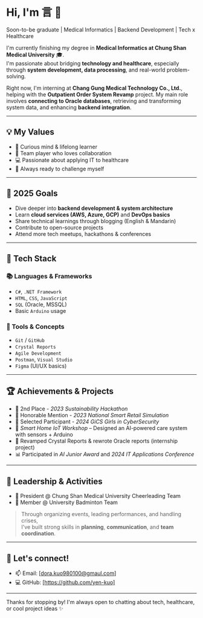# Hi, I'm 言 👋  
Soon-to-be graduate | Medical Informatics | Backend Development | Tech x Healthcare

I'm currently finishing my degree in **Medical Informatics at Chung Shan Medical University** 🎓.  
I'm passionate about bridging **technology and healthcare**, especially through **system development, data processing**, and real-world problem-solving.  

Right now, I'm interning at **Chang Gung Medical Technology Co., Ltd.**, helping with the **Outpatient Order System Revamp** project. My main role involves **connecting to Oracle databases**, retrieving and transforming system data, and enhancing **backend integration**.

---

## 💡 My Values
- 🌱 Curious mind & lifelong learner  
- 🤝 Team player who loves collaboration  
- 💻 Passionate about applying IT to healthcare  
- 🚀 Always ready to challenge myself  

---

## 🎯 2025 Goals
- Dive deeper into **backend development & system architecture**
- Learn **cloud services (AWS, Azure, GCP)** and **DevOps basics**
- Share technical learnings through blogging (English & Mandarin)
- Contribute to open-source projects
- Attend more tech meetups, hackathons & conferences

---

## 🧠 Tech Stack

### 📚 Languages & Frameworks
- `C#`, `.NET Framework`
- `HTML`, `CSS`, `JavaScript`
- `SQL` (Oracle, MSSQL)
- Basic `Arduino` usage

### 🔧 Tools & Concepts
- `Git` / `GitHub`
- `Crystal Reports`
- `Agile Development`
- `Postman`, `Visual Studio`
- `Figma` (UI/UX basics)

---

## 🏆 Achievements & Projects
- 🥈 2nd Place - *2023 Sustainability Hackathon*  
- 🏅 Honorable Mention - *2023 National Smart Retail Simulation*  
- 🔐 Selected Participant - *2024 GiCS Girls in CyberSecurity*  
- 🤖 *Smart Home IoT Workshop* – Designed an AI-powered care system with sensors + Arduino  
- 📝 Revamped Crystal Reports & rewrote Oracle reports (internship project)  
- 📊 Participated in *AI Junior Award* and *2024 IT Applications Conference*

---

## 💃 Leadership & Activities
- 🎀 President @ Chung Shan Medical University Cheerleading Team  
- 🏸 Member @ University Badminton Team  
> Through organizing events, leading performances, and handling crises,  
> I've built strong skills in **planning**, **communication**, and **team coordination**.

---

## 🔗 Let's connect!
- 📫 Email: [dora.kuo980100@gmaul.com]
- 💻 GitHub: [https://github.com/yen-kuo]  

---

Thanks for stopping by! I'm always open to chatting about tech, healthcare, or cool project ideas ✨
